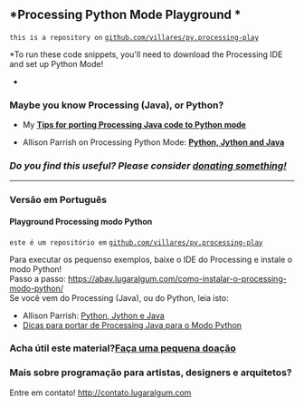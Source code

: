 ## *Processing Python Mode Playground *

`this is a repository on` [`github.com/villares/py.processing-play`](github.com/villares/py.processing-play)

*To run these code snippets, you'll need to download the Processing IDE and set up Python Mode! 

*  [](https://abav.lugaralgum.com/como-instalar-o-processing-modo-python/index-EN.html)

### Maybe you know Processing (Java), or Python?

* My [**Tips for porting Processing Java code to Python mode**](java_to_python.md)

* Allison Parrish on Processing Python Mode: [**Python, Jython and Java**](http://py.processing.org/tutorials/python-jython-java/)

### *Do you find this useful? Please consider [donating something!](http://gumroad.com/villares)*

---

### Versão em Português

#### Playground Processing modo Python

`este é um repositório em` [`github.com/villares/py.processing-play`](github.com/villares/py.processing-play)

Para executar os pequenso exemplos, baixe o IDE do Processing e instale o modo Python!<br>
Passo a passo: https://abav.lugaralgum.com/como-instalar-o-processing-modo-python/<br>
Se você vem do Processing (Java), ou do Python, leia isto:<br>

* Allison Parrish: [Python, Jython e Java](https://github.com/arteprog/Processando-Processing/blob/master/tutoriais-PT/python-Python_Jython_e_Java.md)
* [Dicas para portar de Processing Java para o Modo Python](https://abav.lugaralgum.com/material-aulas/Processing-Python/java_para_python)

### Acha útil este material?[Faça uma pequena doação](https://gumroad.com/villares)

### Mais sobre programação para artistas, designers e arquitetos? 
Entre em contato! http://contato.lugaralgum.com
